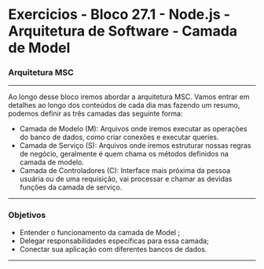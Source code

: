 # Exercicios - Bloco 27.1 - Node.js - Arquitetura de Software - Camada de Model


### **Arquitetura MSC**

---

Ao longo desse bloco iremos abordar a arquitetura MSC. Vamos entrar em detalhes ao longo dos conteúdos de cada dia mas fazendo um resumo, podemos definir as três camadas das seguinte forma:

- Camada de Modelo (M): Arquivos onde iremos executar as operações do banco de dados, como criar conexões e executar queries.
- Camada de Serviço (S): Arquivos onde iremos estruturar nossas regras de negócio, geralmente é quem chama os métodos definidos na camada de modelo.
- Camada de Controladores (C): Interface mais próxima da pessoa usuária ou de uma requisição, vai processar e chamar as devidas funções da camada de serviço.

---

### **Objetivos**

- Entender o funcionamento da camada de Model ;
- Delegar responsabilidades específicas para essa camada;
- Conectar sua aplicação com diferentes bancos de dados.

---


